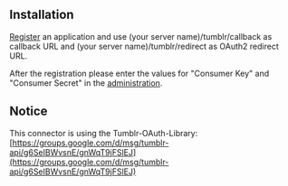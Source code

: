 Installation
------------

[Register](http://www.tumblr.com/oauth/apps) an application and use (your server name)/tumblr/callback as 
callback URL and (your server name)/tumblr/redirect as OAuth2 redirect URL.

After the registration please enter the values for "Consumer Key" and "Consumer Secret" in the [administration](admin/addons/tumblr).

Notice
------
This connector is using the Tumblr-OAuth-Library:
[https://groups.google.com/d/msg/tumblr-api/g6SeIBWvsnE/gnWqT9jFSlEJ](https://groups.google.com/d/msg/tumblr-api/g6SeIBWvsnE/gnWqT9jFSlEJ)
